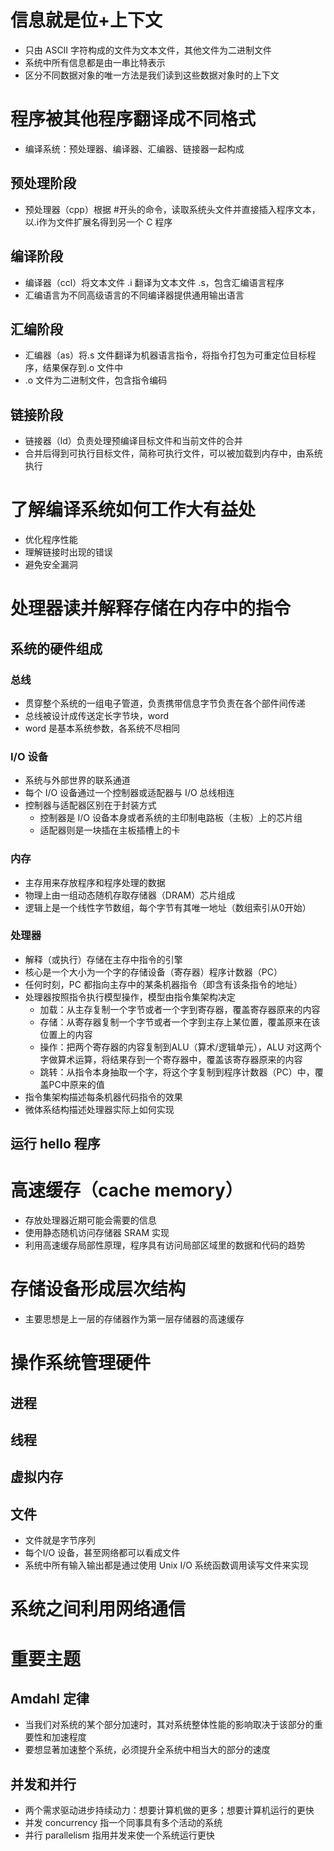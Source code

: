 # 信息就是位+上下文

* 只由 ASCII 字符构成的文件为文本文件，其他文件为二进制文件
* 系统中所有信息都是由一串比特表示
* 区分不同数据对象的唯一方法是我们读到这些数据对象时的上下文

# 程序被其他程序翻译成不同格式

* 编译系统：预处理器、编译器、汇编器、链接器一起构成

## 预处理阶段

* 预处理器（cpp）根据 #开头的命令，读取系统头文件并直接插入程序文本，以.i作为文件扩展名得到另一个 C 程序

## 编译阶段

* 编译器（ccl）将文本文件 .i 翻译为文本文件 .s，包含汇编语言程序
* 汇编语言为不同高级语言的不同编译器提供通用输出语言

## 汇编阶段

* 汇编器（as）将.s 文件翻译为机器语言指令，将指令打包为可重定位目标程序，结果保存到.o 文件中
* .o 文件为二进制文件，包含指令编码

## 链接阶段

* 链接器（ld）负责处理预编译目标文件和当前文件的合并
* 合并后得到可执行目标文件，简称可执行文件，可以被加载到内存中，由系统执行

# 了解编译系统如何工作大有益处

* 优化程序性能
* 理解链接时出现的错误
* 避免安全漏洞

# 处理器读并解释存储在内存中的指令
## 系统的硬件组成
### 总线

* 贯穿整个系统的一组电子管道，负责携带信息字节负责在各个部件间传递
* 总线被设计成传送定长字节块，word
* word 是基本系统参数，各系统不尽相同

### I/O 设备

* 系统与外部世界的联系通道
* 每个 I/O 设备通过一个控制器或适配器与 I/O 总线相连
* 控制器与适配器区别在于封装方式
	* 控制器是 I/O 设备本身或者系统的主印制电路板（主板）上的芯片组
	* 适配器则是一块插在主板插槽上的卡

### 内存

* 主存用来存放程序和程序处理的数据
* 物理上由一组动态随机存取存储器（DRAM）芯片组成
* 逻辑上是一个线性字节数组，每个字节有其唯一地址（数组索引从0开始）

### 处理器

* 解释（或执行）存储在主存中指令的引擎
* 核心是一个大小为一个字的存储设备（寄存器）程序计数器（PC）
* 任何时刻，PC 都指向主存中的某条机器指令（即含有该条指令的地址）
* 处理器按照指令执行模型操作，模型由指令集架构决定
	* 加载：从主存复制一个字节或者一个字到寄存器，覆盖寄存器原来的内容
	* 存储：从寄存器复制一个字节或者一个字到主存上某位置，覆盖原来在该位置上的内容
	* 操作：把两个寄存器的内容复制到ALU（算术/逻辑单元），ALU 对这两个字做算术运算，将结果存到一个寄存器中，覆盖该寄存器原来的内容
	* 跳转：从指令本身抽取一个字，将这个字复制到程序计数器（PC）中，覆盖PC中原来的值
* 指令集架构描述每条机器代码指令的效果
* 微体系结构描述处理器实际上如何实现

## 运行 hello 程序

# 高速缓存（cache memory）

* 存放处理器近期可能会需要的信息
* 使用静态随机访问存储器 SRAM 实现
* 利用高速缓存局部性原理，程序具有访问局部区域里的数据和代码的趋势

# 存储设备形成层次结构

* 主要思想是上一层的存储器作为第一层存储器的高速缓存

# 操作系统管理硬件

## 进程

## 线程

## 虚拟内存

## 文件

* 文件就是字节序列
* 每个I/O 设备，甚至网络都可以看成文件
* 系统中所有输入输出都是通过使用 Unix I/O 系统函数调用读写文件来实现

# 系统之间利用网络通信

# 重要主题

## Amdahl 定律

* 当我们对系统的某个部分加速时，其对系统整体性能的影响取决于该部分的重要性和加速程度
* 要想显著加速整个系统，必须提升全系统中相当大的部分的速度

## 并发和并行

* 两个需求驱动进步持续动力：想要计算机做的更多；想要计算机运行的更快
* 并发 concurrency 指一个同事具有多个活动的系统
* 并行 parallelism 指用并发来使一个系统运行更快